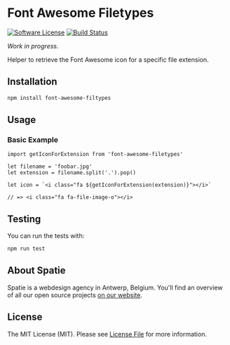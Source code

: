 # Font Awesome Filetypes

[![Software License](https://img.shields.io/badge/license-MIT-brightgreen.svg?style=flat-square)](LICENSE.md)
[![Build Status](https://img.shields.io/travis/spatie/blender/font-awesome-filetypes.svg?style=flat-square)](https://travis-ci.org/spatie/font-awesome-filetypes)

*Work in progress.*

Helper to retrieve the Font Awesome icon for a specific file extension.

## Installation

```bash
npm install font-awesome-filtypes
```

## Usage

### Basic Example

```es6
import getIconForExtension from 'font-awesome-filetypes'

let filename = 'foobar.jpg'
let extension = filename.split('.').pop()

let icon = `<i class="fa ${getIconForExtension(extension)}"></i>`

// => <i class="fa fa-file-image-o"></i>
```

## Testing

You can run the tests with:

```bash
npm run test
```

## About Spatie

Spatie is a webdesign agency in Antwerp, Belgium. You'll find an overview of all our open source projects [on our website](https://spatie.be/opensource).

## License

The MIT License (MIT). Please see [License File](LICENSE.md) for more information.
